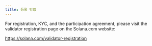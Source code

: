 ```yaml
---
title: 등록 방법
---
```


For registration, KYC, and the participation agreement, please visit the validator registration page on the Solana.com website:

https://solana.com/validator-registration
